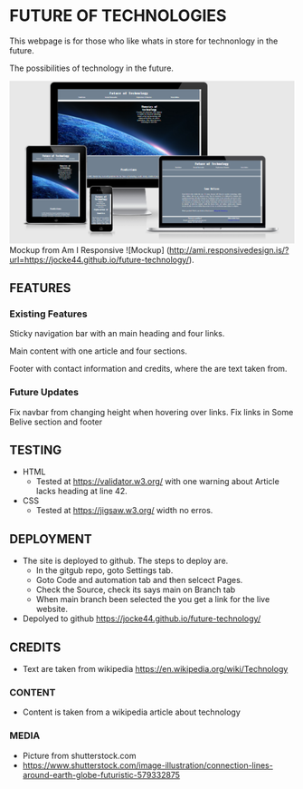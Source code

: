 # FUTURE OF TECHNOLOGIES

This webpage is for those who like whats in store for technonlogy in the future. 

The possibilities of technology in the future.


![alt text](/assets/images/responsive.png)
Mockup from Am I Responsive ![Mockup] (http://ami.responsivedesign.is/?url=https://jocke44.github.io/future-technology/).

## FEATURES

### Existing Features

Sticky navigation bar with an main heading and four links.

Main content with one article and four sections.

Footer with contact information and credits, where the are text taken from.
### Future Updates
Fix navbar from changing height when hovering over links.
Fix links in Some Belive section and footer

## TESTING
* HTML
    * Tested at https://validator.w3.org/ with one warning about Article lacks heading at line 42.
* CSS
    * Tested at https://jigsaw.w3.org/ width no erros.  


## DEPLOYMENT
* The site is deployed to github. The steps to deploy are.
    * In the gitgub repo, goto Settings tab.
    * Goto Code and automation tab and then selcect Pages.
    * Check the Source, check its says main on Branch tab
    * When main branch been selected the you get a link for the live website.
* Depolyed to github https://jocke44.github.io/future-technology/

## CREDITS
* Text are taken from wikipedia https://en.wikipedia.org/wiki/Technology

### CONTENT
* Content is taken from a wikipedia article about technology
### MEDIA

* Picture from shutterstock.com
 * https://www.shutterstock.com/image-illustration/connection-lines-around-earth-globe-futuristic-579332875
